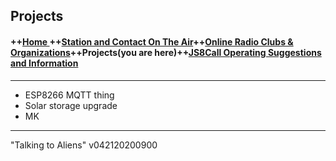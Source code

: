 
  

## Projects
#### ++[Home ](index.md) ++[Station and Contact On The Air](ontheair.md)++[Online Radio Clubs & Organizations](hclubs.md)++Projects(you are here)++[JS8Call Operating Suggestions and Information](js8opsuggestions.md)
---
 -   ESP8266 MQTT thing
 -  Solar storage upgrade
 - MK


---
  "Talking to Aliens" v042120200900
<!--stackedit_data:
eyJoaXN0b3J5IjpbLTE1NDQ2MzUxNDMsMTQyODg3MjQ0MSw4Nj
QwMjcyNTNdfQ==
-->